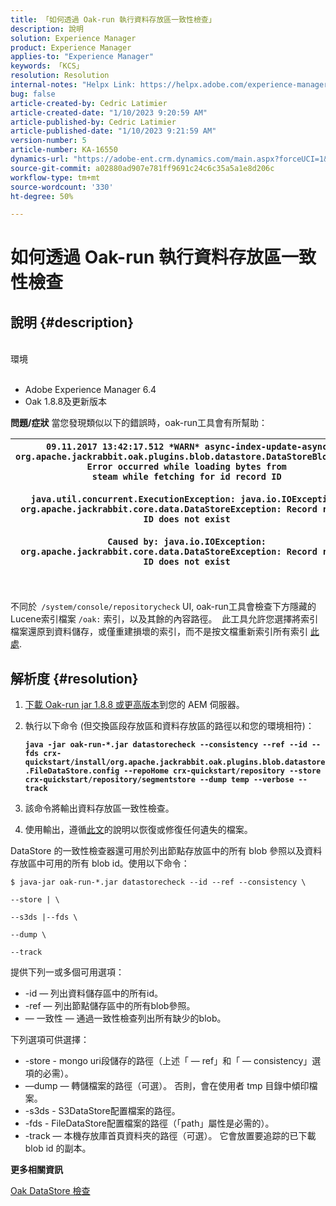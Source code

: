 ```yaml
---
title: 「如何透過 Oak-run 執行資料存放區一致性檢查」
description: 說明
solution: Experience Manager
product: Experience Manager
applies-to: "Experience Manager"
keywords: 「KCS」
resolution: Resolution
internal-notes: "Helpx Link: https://helpx.adobe.com/experience-manager/kb/How-to-run-a-datastore-consistency-check-via-oak-run-AEM.html"
bug: false
article-created-by: Cedric Latimier
article-created-date: "1/10/2023 9:20:59 AM"
article-published-by: Cedric Latimier
article-published-date: "1/10/2023 9:21:59 AM"
version-number: 5
article-number: KA-16550
dynamics-url: "https://adobe-ent.crm.dynamics.com/main.aspx?forceUCI=1&pagetype=entityrecord&etn=knowledgearticle&id=2863b416-c890-ed11-aad1-6045bd006268"
source-git-commit: a02880ad907e781ff9691c24c6c35a5a1e8d206c
workflow-type: tm+mt
source-wordcount: '330'
ht-degree: 50%

---
```


# 如何透過 Oak-run 執行資料存放區一致性檢查

## 說明 {#description}

<br>環境<br><br>
- Adobe Experience Manager 6.4
- Oak 1.8.8及更新版本



<b>問題/症狀</b>
當您發現類似以下的錯誤時，oak-run工具會有所幫助：


| `09.11.2017 13:42:17.512 *WARN* async-index-update-async org.apache.jackrabbit.oak.plugins.blob.datastore.DataStoreBlobStore Error occurred while loading bytes from steam while fetching for id record ID`<br><br>`java.util.concurrent.ExecutionException: java.io.IOException: org.apache.jackrabbit.core.data.DataStoreException: Record record ID does not exist`<br><br>`Caused by: java.io.IOException: org.apache.jackrabbit.core.data.DataStoreException: Record record ID does not exist` |
| --- |



|  |
| --- |

<br>不同於` /system/console/repositorycheck` UI, oak-run工具會檢查下方隱藏的Lucene索引檔案 `/oak:` 索引，以及其餘的內容路徑。  此工具允許您選擇將索引檔案還原到資料儲存，或僅重建損壞的索引，而不是按文檔重新索引所有索引 [此處](https://helpx.adobe.com/tw/experience-manager/kb/oak-blobstore-inconsistency-blobId.html).

## 解析度 {#resolution}


1. [下載 Oak-run jar 1.8.8 或更高版本](https://repo1.maven.org/maven2/org/apache/jackrabbit/oak-run/1.6.6/oak-run-1.6.6.jar)到您的 AEM 伺服器。
2. 執行以下命令 (但交換區段存放區和資料存放區的路徑以和您的環境相符)：

   <b>`java -jar oak-run-*.jar datastorecheck --consistency --ref --id --fds crx-quickstart/install/org.apache.jackrabbit.oak.plugins.blob.datastore.FileDataStore.config --repoHome crx-quickstart/repository --store crx-quickstart/repository/segmentstore --dump temp --verbose --track`</b>


3. 該命令將輸出資料存放區一致性檢查。
4. 使用輸出，遵循[此文](https://helpx.adobe.com/tw/experience-manager/kb/oak-blobstore-inconsistency-blobId.html)的說明以恢復或修復任何遺失的檔案。


DataStore 的一致性檢查器還可用於列出節點存放區中的所有 blob 參照以及資料存放區中可用的所有 blob id。使用以下命令：

`$ java-jar oak-run-*.jar datastorecheck --id --ref --consistency \`

`--store | \`

`--s3ds |--fds \`

`--dump \`

`--track`

提供下列一或多個可用選項：

- -id — 列出資料儲存區中的所有id。
- -ref — 列出節點儲存區中的所有blob參照。
-  — 一致性 — 通過一致性檢查列出所有缺少的blob。


下列選項可供選擇：

- -store - mongo uri段儲存的路徑（上述「 — ref」和「 — consistency」選項的必需）。
- —dump — 轉儲檔案的路徑（可選）。 否則，會在使用者 tmp 目錄中傾印檔案。
- -s3ds - S3DataStore配置檔案的路徑。
- -fds - FileDataStore配置檔案的路徑（「path」屬性是必需的）。
- -track — 本機存放庫首頁資料夾的路徑（可選）。 它會放置要追踪的已下載 blob id 的副本。


<b>更多相關資訊</b>

[Oak DataStore 檢查](https://github.com/apache/jackrabbit-oak/tree/1.8/oak-run#oak-datastore-check)
